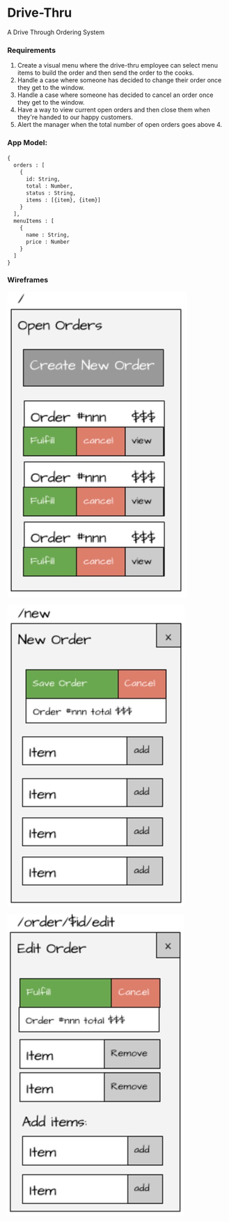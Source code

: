 # Drive-Thru
A Drive Through Ordering System

### Requirements
1. Create a visual menu where the drive-thru employee can select menu items to build the order and then send the order to the cooks. 
2. Handle a case where someone has decided to change their order once they get to the window. 
3. Handle a case where someone has decided to cancel an order once they get to the window. 
4. Have a way to view current open orders and then close them when they're handed to our happy customers. 
5. Alert the manager when the total number of open orders goes above 4. 

### App Model: 
```
{ 
  orders : [
    {
      id: String,
      total : Number,
      status : String,
      items : [{item}, {item}]
    }
  ],
  menuItems : [
    {
      name : String,
      price : Number
    }
  ]
}
```
### Wireframes
![orders wireframe](https://github.com/gabeshaughnessy/Drive-Thru/blob/master/wireframes/orders.jpg?raw=true)

![new order wireframe](https://github.com/gabeshaughnessy/Drive-Thru/blob/master/wireframes/new-order.jpg?raw=true)

![edit order wireframe](https://github.com/gabeshaughnessy/Drive-Thru/blob/master/wireframes/edit-order.jpg?raw=true)
